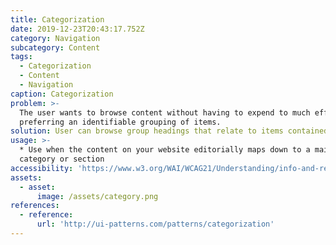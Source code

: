 ```yaml
---
title: Categorization
date: 2019-12-23T20:43:17.752Z
category: Navigation
subcategory: Content
tags:
  - Categorization
  - Content
  - Navigation
caption: Categorization
problem: >-
  The user wants to browse content without having to expend to much effort,
  preferring an identifiable grouping of items.
solution: User can browse group headings that relate to items contained
usage: >-
  * Use when the content on your website editorially maps down to a main
  category or section
accessibility: 'https://www.w3.org/WAI/WCAG21/Understanding/info-and-relationships.html'
assets:
  - asset:
      image: /assets/category.png
references:
  - reference:
      url: 'http://ui-patterns.com/patterns/categorization'
---
```



